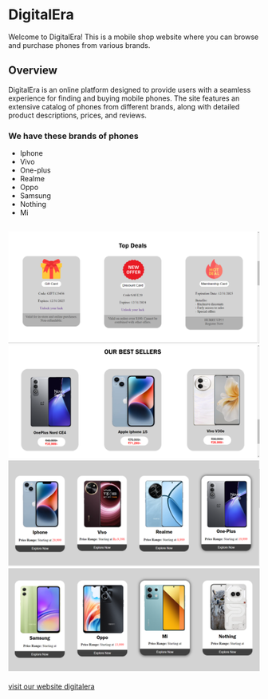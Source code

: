 # DigitalEra
Welcome to DigitalEra! This is a mobile shop website where you can browse and purchase phones from various brands.
## Overview
DigitalEra is an online platform designed to provide users with a seamless experience for finding and buying mobile phones. The site features an extensive catalog of phones from different brands, along with detailed product descriptions, prices, and reviews.
### We have these brands of phones
- Iphone
- Vivo
- One-plus
- Realme
- Oppo
- Samsung
- Nothing
- Mi
  
![top deals](topdeals.png)
![best sellers](./Images/bestsellers.png)
![all brands phone](./Images/category-1.png)
![all brands phone](./Images/category-2.png)
---
[visit our website digitalera](https://digitalera-mobileshop-icp9.netlify.app/)